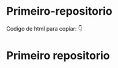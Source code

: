 # Primeiro-repositorio
Codigo de html para copiar: 👇
<html>
  <h1> Primeiro repositorio </h1>
 </html>
